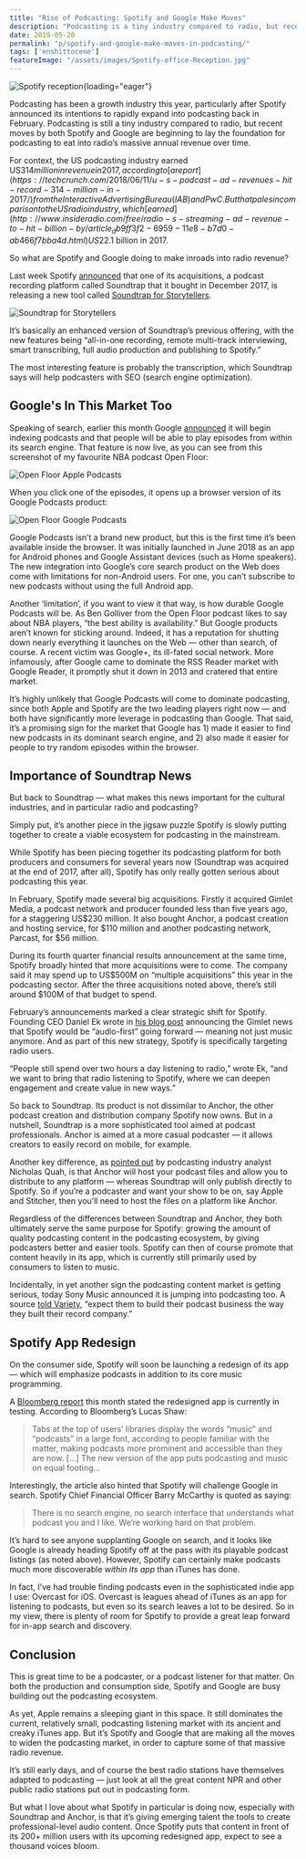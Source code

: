 ```yaml
---
title: "Rise of Podcasting: Spotify and Google Make Moves"
description: "Podcasting is a tiny industry compared to radio, but recent moves by both Spotify and Google are beginning to lay the foundation for podcasting to eat into radio’s massive annual revenue over time."
date: 2019-05-20
permalink: "p/spotify-and-google-make-moves-in-podcasting/"
tags: ['enshittocene']
featureImage: "/assets/images/Spotify-office-Reception.jpg"
---
```


![Spotify reception](/assets/images/Spotify-office-Reception.jpg){loading="eager"}

Podcasting has been a growth industry this year, particularly after Spotify announced its intentions to rapidly expand into podcasting back in February. Podcasting is still a tiny industry compared to radio, but recent moves by both Spotify and Google are beginning to lay the foundation for podcasting to eat into radio’s massive annual revenue over time. 

For context, the US podcasting industry earned US$314 million in revenue in 2017, according to [a report](https://techcrunch.com/2018/06/11/u-s-podcast-ad-revenues-hit-record-314-million-in-2017/) from the Interactive Advertising Bureau (IAB) and PwC. But that pales in comparison to the US radio industry, which [earned](http://www.insideradio.com/free/radio-s-streaming-ad-revenue-to-hit-billion-by/article_db9ff3f2-6959-11e8-b7d0-ab466f7bba4d.html) US$22.1 billion in 2017. 

So what are Spotify and Google doing to make inroads into radio revenue? 

Last week Spotify [announced](https://newsroom.spotify.com/2019-05-14/soundtrap-for-storytellers-helps-podcasters-take-their-shows-to-the-next-level/) that one of its acquisitions, a podcast recording platform called Soundtrap that it bought in December 2017, is releasing a new tool called [Soundtrap for Storytellers](https://www.soundtrap.com/storytellers).

![Soundtrap for Storytellers](/assets/images/e7f445f6-e38d-47b2-81a1-6a1f74092695_1848x936.jpg)

It’s basically an enhanced version of Soundtrap’s previous offering, with the new features being “all-in-one recording, remote multi-track interviewing, smart transcribing, full audio production and publishing to Spotify.” 

The most interesting feature is probably the transcription, which Soundtrap says will help podcasters with SEO (search engine optimization).

## Google's In This Market Too

Speaking of search, earlier this month Google [announced](https://techcrunch.com/2019/05/07/google-search-will-offer-better-news-coverage-and-soon-support-for-podcast-search/) it will begin indexing podcasts and that people will be able to play episodes from within its search engine. That feature is now live, as you can see from this screenshot of my favourite NBA podcast Open Floor:

![Open Floor Apple Podcasts](/assets/images/open-floor-apple-podcasts.jpg)

When you click one of the episodes, it opens up a browser version of its Google Podcasts product:

![Open Floor Google Podcasts](/assets/images/open-floor-google-podcasts.jpg)

Google Podcasts isn’t a brand new product, but this is the first time it’s been available inside the browser. It was initially launched in June 2018 as an app for Android phones and Google Assistant devices (such as Home speakers). The new integration into Google’s core search product on the Web does come with limitations for non-Android users. For one, you can’t subscribe to new podcasts without using the full Android app. 

Another ‘limitation’, if you want to view it that way, is how durable Google Podcasts will be. As Ben Golliver from the Open Floor podcast likes to say about NBA players, “the best ability is availability.” But Google products aren’t known for sticking around. Indeed, it has a reputation for shutting down nearly everything it launches on the Web — other than search, of course. A recent victim was Google+, its ill-fated social network. More infamously, after Google came to dominate the RSS Reader market with Google Reader, it promptly shut it down in 2013 and cratered that entire market. 

It’s highly unlikely that Google Podcasts will come to dominate podcasting, since both Apple and Spotify are the two leading players right now — and both have significantly more leverage in podcasting than Google. That said, it’s a promising sign for the market that Google has 1) made it easier to find new podcasts in its dominant search engine, and 2) also made it easier for people to try random episodes within the browser.

## Importance of Soundtrap News

But back to Soundtrap — what makes this news important for the cultural industries, and in particular radio and podcasting? 

Simply put, it’s another piece in the jigsaw puzzle Spotify is slowly putting together to create a viable ecosystem for podcasting in the mainstream. 

While Spotify has been piecing together its podcasting platform for both producers and consumers for several years now (Soundtrap was acquired at the end of 2017, after all), Spotify has only really gotten serious about podcasting this year. 

In February, Spotify made several big acquisitions. Firstly it acquired Gimlet Media, a podcast network and producer founded less than five years ago, for a staggering US$230 million. It also bought Anchor, a podcast creation and hosting service, for $110 million and another podcasting network, Parcast, for $56 million. 

During its fourth quarter financial results announcement at the same time, Spotify broadly hinted that more acquisitions were to come. The company said it may spend up to US$500M on “multiple acquisitions” this year in the podcasting sector. After the three acquisitions noted above, there’s still around $100M of that budget to spend. 

February’s announcements marked a clear strategic shift for Spotify. Founding CEO Daniel Ek wrote in [his blog post](https://newsroom.spotify.com/2019-02-06/audio-first/) announcing the Gimlet news that Spotify would be “audio-first” going forward — meaning not just music anymore. And as part of this new strategy, Spotify is specifically targeting radio users. 

“People still spend over two hours a day listening to radio,” wrote Ek, “and we want to bring that radio listening to Spotify, where we can deepen engagement and create value in new ways.” 

So back to Soundtrap. Its product is not dissimilar to Anchor, the other podcast creation and distribution company Spotify now owns. But in a nutshell, Soundtrap is a more sophisticated tool aimed at podcast professionals. Anchor is aimed at a more casual podcaster — it allows creators to easily record on mobile, for example. 

Another key difference, as [pointed out](https://www.niemanlab.org/2019/05/podcast-episodes-will-now-show-up-in-google-searches-helpful-discovery-mechanism-or-a-shot-in-the-platform-wars/) by podcasting industry analyst Nicholas Quah, is that Anchor will host your podcast files and allow you to distribute to any platform — whereas Soundtrap will only publish directly to Spotify. So if you’re a podcaster and want your show to be on, say Apple and Stitcher, then you’ll need to host the files on a platform like Anchor. 

Regardless of the differences between Soundtrap and Anchor, they both ultimately serve the same purpose for Spotify: growing the amount of quality podcasting content in the podcasting ecosystem, by giving podcasters better and easier tools. Spotify can then of course promote that content heavily in its app, which is currently still primarily used by consumers to listen to music. 

Incidentally, in yet another sign the podcasting content market is getting serious, today Sony Music announced it is jumping into podcasting too. A source [told Variety](https://variety.com/2019/digital/news/sony-music-podcast-adam-davidson-laura-mayer-1203208804/), “expect them to build their podcast business the way they built their record company.”

## Spotify App Redesign

On the consumer side, Spotify will soon be launching a redesign of its app — which will emphasize podcasts in addition to its core music programming. 

A [Bloomberg report](https://www.bloomberg.com/news/articles/2019-05-09/spotify-overhauling-its-app-to-promote-its-big-bet-on-podcasts) this month stated the redesigned app is currently in testing. According to Bloomberg’s Lucas Shaw:

> Tabs at the top of users’ libraries display the words “music” and “podcasts” in a large font, according to people familiar with the matter, making podcasts more prominent and accessible than they are now. \[…\] The new version of the app puts podcasting and music on equal footing…

Interestingly, the article also hinted that Spotify will challenge Google in search. Spotify Chief Financial Officer Barry McCarthy is quoted as saying:

> There is no search engine, no search interface that understands what podcast you and I like. We’re working hard on that problem.

It’s hard to see anyone supplanting Google on search, and it looks like Google is already heading Spotify off at the pass with its playable podcast listings (as noted above). However, Spotify can certainly make podcasts much more discoverable _within its app_ than iTunes has done. 

In fact, I’ve had trouble finding podcasts even in the sophisticated indie app I use: Overcast for iOS. Overcast is leagues ahead of iTunes as an app for listening to podcasts, but even so its search leaves a lot to be desired. So in my view, there is plenty of room for Spotify to provide a great leap forward for in-app search and discovery.

## Conclusion

This is great time to be a podcaster, or a podcast listener for that matter. On both the production and consumption side, Spotify and Google are busy building out the podcasting ecosystem. 

As yet, Apple remains a sleeping giant in this space. It still dominates the current, relatively small, podcasting listening market with its ancient and creaky iTunes app. But it’s Spotify and Google that are making all the moves to widen the podcasting market, in order to capture some of that massive radio revenue. 

It’s still early days, and of course the best radio stations have themselves adapted to podcasting — just look at all the great content NPR and other public radio stations put out in podcasting form. 

But what I love about what Spotify in particular is doing now, especially with Soundtrap and Anchor, is that it’s giving emerging talent the tools to create professional-level audio content. Once Spotify puts that content in front of its 200+ million users with its upcoming redesigned app, expect to see a thousand voices bloom.